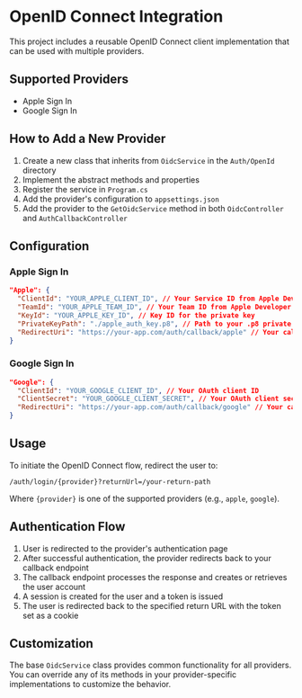 # OpenID Connect Integration

This project includes a reusable OpenID Connect client implementation that can be used with multiple providers.

## Supported Providers

- Apple Sign In
- Google Sign In

## How to Add a New Provider

1. Create a new class that inherits from `OidcService` in the `Auth/OpenId` directory
2. Implement the abstract methods and properties
3. Register the service in `Program.cs`
4. Add the provider's configuration to `appsettings.json`
5. Add the provider to the `GetOidcService` method in both `OidcController` and `AuthCallbackController`

## Configuration

### Apple Sign In

```json
"Apple": {
  "ClientId": "YOUR_APPLE_CLIENT_ID", // Your Service ID from Apple Developer portal
  "TeamId": "YOUR_APPLE_TEAM_ID", // Your Team ID from Apple Developer portal
  "KeyId": "YOUR_APPLE_KEY_ID", // Key ID for the private key
  "PrivateKeyPath": "./apple_auth_key.p8", // Path to your .p8 private key file
  "RedirectUri": "https://your-app.com/auth/callback/apple" // Your callback URL
}
```

### Google Sign In

```json
"Google": {
  "ClientId": "YOUR_GOOGLE_CLIENT_ID", // Your OAuth client ID
  "ClientSecret": "YOUR_GOOGLE_CLIENT_SECRET", // Your OAuth client secret
  "RedirectUri": "https://your-app.com/auth/callback/google" // Your callback URL
}
```

## Usage

To initiate the OpenID Connect flow, redirect the user to:

```
/auth/login/{provider}?returnUrl=/your-return-path
```

Where `{provider}` is one of the supported providers (e.g., `apple`, `google`).

## Authentication Flow

1. User is redirected to the provider's authentication page
2. After successful authentication, the provider redirects back to your callback endpoint
3. The callback endpoint processes the response and creates or retrieves the user account
4. A session is created for the user and a token is issued
5. The user is redirected back to the specified return URL with the token set as a cookie

## Customization

The base `OidcService` class provides common functionality for all providers. You can override any of its methods in your provider-specific implementations to customize the behavior.
